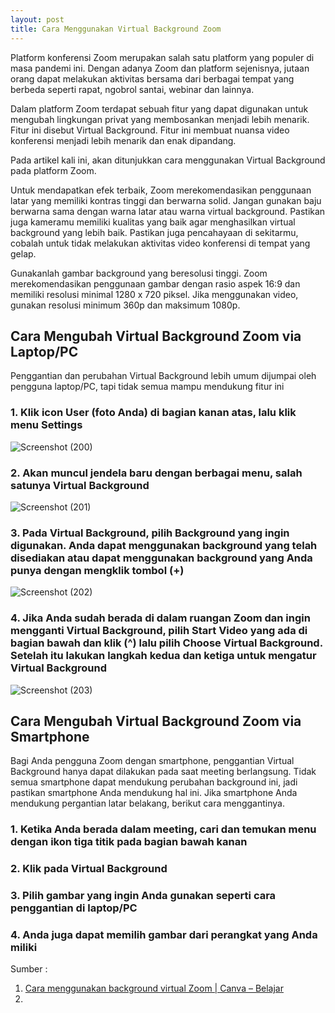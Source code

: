 ```yaml
---
layout: post
title: Cara Menggunakan Virtual Background Zoom
---
```


Platform konferensi Zoom merupakan salah satu platform yang populer di masa pandemi ini. Dengan adanya Zoom dan platform sejenisnya, jutaan orang dapat melakukan aktivitas bersama dari berbagai tempat yang berbeda seperti rapat, ngobrol santai, webinar dan lainnya.

Dalam platform Zoom terdapat sebuah fitur yang dapat digunakan untuk mengubah lingkungan privat yang membosankan menjadi lebih menarik. Fitur ini disebut Virtual Background. Fitur ini membuat nuansa video konferensi menjadi lebih menarik dan enak dipandang.

Pada artikel kali ini, akan ditunjukkan cara menggunakan Virtual Background pada platform Zoom.

Untuk mendapatkan efek terbaik, Zoom merekomendasikan penggunaan latar yang memiliki kontras tinggi dan berwarna solid. Jangan gunakan baju berwarna sama dengan warna latar atau warna virtual background. Pastikan juga kameramu memiliki kualitas yang baik agar menghasilkan virtual background yang lebih baik. Pastikan juga pencahayaan di sekitarmu, cobalah untuk tidak melakukan aktivitas video konferensi di tempat yang gelap.

Gunakanlah gambar background yang beresolusi tinggi. Zoom merekomendasikan penggunaan gambar dengan rasio aspek 16:9 dan memiliki resolusi minimal 1280 x 720 piksel. Jika menggunakan video, gunakan resolusi minimum 360p dan maksimum 1080p.

## Cara Mengubah Virtual Background Zoom via Laptop/PC

Penggantian dan perubahan Virtual Background lebih umum dijumpai oleh pengguna laptop/PC, tapi tidak semua mampu mendukung fitur ini

### 1. Klik icon User (foto Anda) di bagian kanan atas, lalu klik menu Settings

![Screenshot (200)](https://user-images.githubusercontent.com/60083946/92637031-83816180-f302-11ea-8b58-7bc67cc6aad7.png)


### 2. Akan muncul jendela baru dengan berbagai menu, salah satunya Virtual Background

![Screenshot (201)](https://user-images.githubusercontent.com/60083946/92637739-7749d400-f303-11ea-92ca-c125b9bf5f11.png)

### 3. Pada Virtual Background, pilih Background yang ingin digunakan. Anda dapat menggunakan background yang telah disediakan atau dapat menggunakan background yang Anda punya dengan mengklik tombol (+)

![Screenshot (202)](https://user-images.githubusercontent.com/60083946/92638354-57ff7680-f304-11ea-8935-626a63c597a3.png)

### 4. Jika Anda sudah berada di dalam ruangan Zoom dan ingin mengganti Virtual Background, pilih Start Video yang ada di bagian bawah dan klik (^) lalu pilih Choose Virtual Background. Setelah itu lakukan langkah kedua dan ketiga untuk mengatur Virtual Background

![Screenshot (203)](https://user-images.githubusercontent.com/60083946/92638901-3eaafa00-f305-11ea-9513-04b79ad55c7e.png)

## Cara Mengubah Virtual Background Zoom via Smartphone

Bagi Anda pengguna Zoom dengan smartphone, penggantian Virtual Background hanya dapat dilakukan pada saat meeting berlangsung. Tidak semua smartphone dapat mendukung perubahan background ini, jadi pastikan smartphone Anda mendukung hal ini. Jika smartphone Anda mendukung pergantian latar belakang, berikut cara menggantinya.

### 1. Ketika Anda berada dalam meeting, cari dan temukan menu dengan ikon tiga titik pada bagian bawah kanan
### 2. Klik pada Virtual Background
### 3. Pilih gambar yang ingin Anda gunakan seperti cara penggantian di laptop/PC
### 4. Anda juga dapat memilih gambar dari perangkat yang Anda miliki

Sumber :
1. [Cara menggunakan background virtual Zoom | Canva – Belajar](https://www.canva.com/id_id/belajar/background-virtual-zoom/)
2. 

